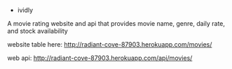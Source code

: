 * ividly

A movie rating website and api that provides movie name, genre, daily rate, and stock availability

website table here: http://radiant-cove-87903.herokuapp.com/movies/


web api: http://radiant-cove-87903.herokuapp.com/api/movies/
